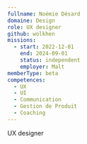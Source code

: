 ```yaml
---
fullname: Noémie Désard
domaine: Design
role: UX designer
github: wolkhen
missions:
  - start: 2022-12-01
    end: 2024-09-01
    status: independent
    employer: Malt
memberType: beta
competences:
  - UX
  - UI
  - Communication
  - Gestion de Produit
  - Coaching
---
```

UX designer